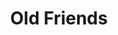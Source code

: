 ---
ee_id: '26'
site: '1'
type: '2'
long_id: 2005-011 Old Friends
url: 2005-011-old-friends
title: Old Friends
year: '2005'
medium: Modded DVD
commission:
dims:
pitch: "​Simon and Garfunkel DVD where chapter markers have been moved to places where
  one can see tension between the two."
ps: "<p>​This isn't exactly a video, but actually a modified DVD. The only difference
  between this DVD, and the one you can (or could) buy in stores, is that the chapter
  markers have been moved on this one to places where you can see Simon and Garfunkel
  bicker. So, unless you are forwarding between chapters (which normally would be
  placed at the beginning of songs), it looks pretty much like the store bought DVD.
  The only way I successfully figured out how to show this was in comedy clubs where
  I would play the DVD as it was projected and narrate as I forwarded it to my new
  chapter markers. It took me all summer to figure out how to re-program a DVD, and
  to this day this project is one of the stupider things I ever spent an insane amount
  of time and energy doing. Especially since it was virtually impossible to show in
  any traditional sense (hence comedy clubs).&nbsp; "
live_url:
related:
youtube:
imgs: Old_Friends_2005_011_still_database_IH.jpg
subheading:
display_year: '2005'
download:
add_credit:
add_credits:
related_code:
layout: things-i-made
---